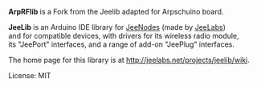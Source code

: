 **ArpRFlib** is a Fork from the Jeelib adapted for Arpschuino board.

**JeeLib** is an Arduino IDE library for [JeeNodes][1] (made by [JeeLabs][2])  
and for compatible devices, with drivers for its wireless radio module,  
its "JeePort" interfaces, and a range of add-on "JeePlug" interfaces.

The home page for this library is at <http://jeelabs.net/projects/jeelib/wiki>.

License: MIT

[1]: http://jeenode.com/
[2]: http://jeelabs.org/
